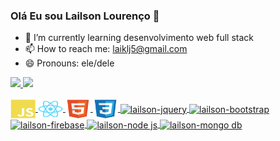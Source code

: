 ### Olá Eu sou Lailson Lourenço 👋
- 🌱 I’m currently learning desenvolvimento web full stack
- 📫 How to reach me: laiklj5@gmail.com
- 😄 Pronouns: ele/dele
<div>
  <a href="https://github.com/lailsonls">
  <img height="180em" src="https://github-readme-stats.vercel.app/api?username=lailsonls&show_icons=true&theme=dark&include_all_commits=true&count_private=true"/>
  <img height="180em" src="https://github-readme-stats.vercel.app/api/top-langs/?username=lailsonls&layout=compact&langs_count=16&theme=dark"/>
</div>
 
  <div style="display: inline_block"><br>
  <img align="center" alt="lailson-Js" height="30" width="40" src="https://raw.githubusercontent.com/devicons/devicon/master/icons/javascript/javascript-plain.svg">
  <img align="center" alt="lailson-React" height="30" width="40" src="https://raw.githubusercontent.com/devicons/devicon/master/icons/react/react-original.svg">
  <img align="center" alt="lailson-HTML" height="30" width="40" src="https://raw.githubusercontent.com/devicons/devicon/master/icons/html5/html5-original.svg">
  <img align="center" alt="lailson-CSS" height="30" width="40" src="https://raw.githubusercontent.com/devicons/devicon/master/icons/css3/css3-original.svg">
  <img align="center" alt="lailson-jquery" height="30" width="40" src="https://cdn.jsdelivr.net/gh/devicons/devicon/icons/jquery/jquery-original-wordmark.svg">
  <img align="center" alt="lailson-bootstrap" height="30" width="40" src="https://cdn.jsdelivr.net/gh/devicons/devicon/icons/bootstrap/bootstrap-original.svg">
  <img align="center" alt="lailson-firebase" height="40" width="40" src="https://cdn.jsdelivr.net/gh/devicons/devicon/icons/firebase/firebase-plain-wordmark.svg">
  <img align="center" alt="lailson-node js" height="40" width="40" src="https://cdn.jsdelivr.net/gh/devicons/devicon/icons/nodejs/nodejs-original-wordmark.svg">
  <img  align="center" alt="lailson-mongo db" height="40" width="40" src="https://cdn.jsdelivr.net/gh/devicons/devicon/icons/mongodb/mongodb-original.svg">
  </div>
